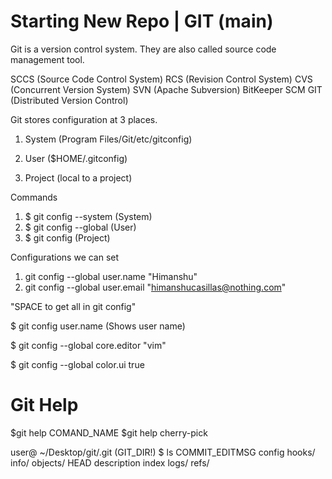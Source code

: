 # Starting New Repo | GIT (main)

Git is a version control system.
They are also called source code management tool.

SCCS (Source Code Control System)
RCS (Revision Control System)
CVS (Concurrent Version System)
SVN (Apache Subversion)
BitKeeper SCM
GIT (Distributed Version Control)

Git stores configuration at 3 places.

1. System (Program Files/Git/etc/gitconfig)

2. User ($HOME/.gitconfig)

3. Project (local to a project)

Commands
1. $ git config --system (System)
2. $ git config --global (User)
3. $ git config (Project)

Configurations we can set
1. git config --global user.name "Himanshu"
2. git config --global user.email "himanshucasillas@nothing.com"

"SPACE to get all in git config"

$ git config user.name (Shows user name)
 
$ git config --global core.editor "vim"

$ git config --global color.ui true

# Git Help

$git help COMAND_NAME
$git help cherry-pick


user@ ~/Desktop/git/.git (GIT_DIR!)
$ ls
COMMIT_EDITMSG  config       hooks/  info/  objects/
HEAD            description  index   logs/  refs/





